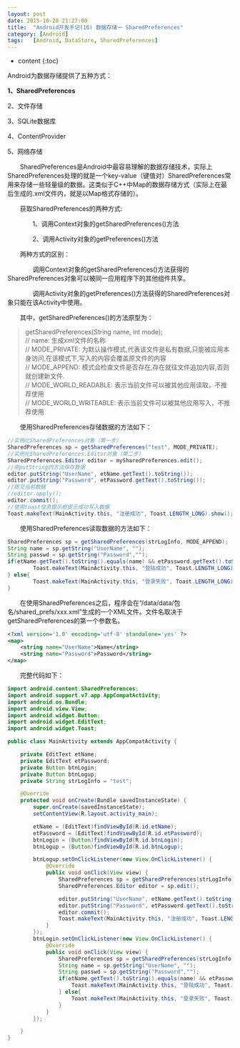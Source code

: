 ```yaml
---
layout: post
date: 2015-10-28 21:27:00
title:  "Android开发手记(16) 数据存储一 SharedPreferences"
category: [Android]
tags:   [Android, DataStore, SharedPreferences]
---
```


* content
{:toc}

Android为数据存储提供了五种方式：

**1、SharedPreferences**

2、文件存储

3、SQLite数据库

4、ContentProvider

5、网络存储

　　SharedPreferences是Android中最容易理解的数据存储技术，实际上SharedPreferences处理的就是一个key-value（键值对）SharedPreferences常用来存储一些轻量级的数据。这类似于C++中Map的数据存储方式（实际上在最后生成的.xml文件内，就是以Map格式存储的）。

　　获取SharedPreferences的两种方式:

　　　　1、调用Context对象的getSharedPreferences()方法

　　　　2、调用Activity对象的getPreferences()方法

　　两种方式的区别：

　　　　调用Context对象的getSharedPreferences()方法获得的SharedPreferences对象可以被同一应用程序下的其他组件共享。

　　　　调用Activity对象的getPreferences()方法获得的SharedPreferences对象只能在该Activity中使用。

　　其中，getSharedPreferences()的方法原型为：


> getSharedPreferences(String name, int mode);  
> // name: 生成xml文件的名称  
> // MODE_PRIVATE: 为默认操作模式,代表该文件是私有数据,只能被应用本身访问,在该模式下,写入的内容会覆盖原文件的内容  
> // MODE_APPEND: 模式会检查文件是否存在,存在就往文件追加内容,否则就创建新文件.  
> // MODE_WORLD_READABLE: 表示当前文件可以被其他应用读取，不推荐使用  
> // MODE_WORLD_WRITEABLE: 表示当前文件可以被其他应用写入，不推荐使用  

　　使用SharedPreferences存储数据的方法如下：

```java
//实例化SharedPreferences对象（第一步） 
SharedPreferences sp = getSharedPreferences("test", MODE_PRIVATE); 
//实例化SharedPreferences.Editor对象（第二步） 
SharedPreferences.Editor editor = mySharedPreferences.edit(); 
//用putString的方法保存数据 
editor.putString("UserName", etName.getText().toString());
editor.putString("Password", etPassword.getText().toString());
//提交当前数据 
//editor.apply();
editor.commit(); 
//使用toast信息提示框提示成功写入数据 
Toast.makeText(MainActivity.this, "注册成功", Toast.LENGTH_LONG).show();
```

　　使用SharedPreferences读取数据的方法如下：

```java
SharedPreferences sp = getSharedPreferences(strLogInfo, MODE_APPEND);
String name = sp.getString("UserName", "");
String passwd = sp.getString("Password","");
if(etName.getText().toString().equals(name) && etPassword.getText().toString().equals(passwd)){
        Toast.makeText(MainActivity.this, "登陆成功", Toast.LENGTH_LONG).show();
} else{
        Toast.makeText(MainActivity.this, "登录失败", Toast.LENGTH_LONG).show();
}
```


　　在使用SharedPreferences之后，程序会在“/data/data/包名/shared_prefs/xxx.xml”生成的一个XML文件。文件名取决于getSharedPreferences的第一个参数名。

```xml
<?xml version='1.0' encoding='utf-8' standalone='yes' ?>
<map>
    <string name="UserName">Name</string>
    <string name="Password">Password</string>
</map>
```

　　完整代码如下：

```java
import android.content.SharedPreferences;
import android.support.v7.app.AppCompatActivity;
import android.os.Bundle;
import android.view.View;
import android.widget.Button;
import android.widget.EditText;
import android.widget.Toast;

public class MainActivity extends AppCompatActivity {

    private EditText etName;
    private EditText etPassword;
    private Button btnLogin;
    private Button btnLogup;
    private String strLogInfo = "test";

    @Override
    protected void onCreate(Bundle savedInstanceState) {
        super.onCreate(savedInstanceState);
        setContentView(R.layout.activity_main);

        etName = (EditText)findViewById(R.id.etName);
        etPassword = (EditText)findViewById(R.id.etPassword);
        btnLogin = (Button)findViewById(R.id.btnLogin);
        btnLogup = (Button)findViewById(R.id.btnLogup);

        btnLogup.setOnClickListener(new View.OnClickListener() {
            @Override
            public void onClick(View view) {
                SharedPreferences sp = getSharedPreferences(strLogInfo, MODE_APPEND);
                SharedPreferences.Editor editor = sp.edit();

                editor.putString("UserName", etName.getText().toString());
                editor.putString("Password", etPassword.getText().toString());
                editor.commit();
                Toast.makeText(MainActivity.this, "注册成功", Toast.LENGTH_LONG).show();
            }
        });
        btnLogin.setOnClickListener(new View.OnClickListener() {
            @Override
            public void onClick(View view) {
                SharedPreferences sp = getSharedPreferences(strLogInfo, MODE_APPEND);
                String name = sp.getString("UserName", "");
                String passwd = sp.getString("Password","");
                if(etName.getText().toString().equals(name) && etPassword.getText().toString().equals(passwd)){
                    Toast.makeText(MainActivity.this, "登陆成功", Toast.LENGTH_LONG).show();
                } else{
                    Toast.makeText(MainActivity.this, "登录失败", Toast.LENGTH_LONG).show();
                }
            }
        });

    }
}
```


